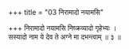 +++
title = "03 निरामादो नयामसि"

+++
निरामादो नयामसि निष्क्रव्यादो गृहेभ्यः ।  
सस्यादो नाम ये देव ते अग्ने मा दभन्त्वाम् ॥ ३ ॥